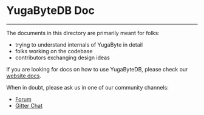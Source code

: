 # YugaByteDB Doc
------------------------

The documents in this directory are primarily meant for folks:
- trying to understand internals of YugaByte in detail
- folks working on the codebase
- contributors exchanging design ideas

If you are looking for docs on how to use YugaByteDB, please check our [website docs](https://docs.yugabyte.com/).

When in doubt, please ask us in one of our community channels:
- [Forum](https://forum.yugabyte.com/)
- [Gitter Chat](https://gitter.im/YugaByte/Lobby)
